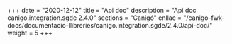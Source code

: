 +++
date        = "2020-12-12"
title       = "Api doc"
description = "Api doc canigo.integration.sgde 2.4.0"
sections    = "Canigó"
enllac		= "/canigo-fwk-docs/documentacio-llibreries/canigo.integration.sgde/2.4.0/api-doc/"
weight		= 5
+++
